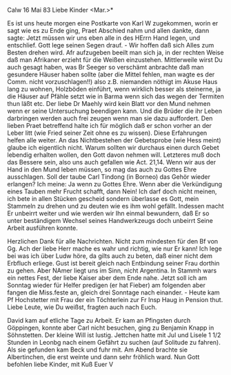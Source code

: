  Calw 16 Mai 83
Liebe Kinder <Mar.>*

Es ist uns heute morgen eine Postkarte von Karl W zugekommen, worin er sagt wie es zu Ende ging, Praet Abschied nahm und allen dankte, dann sagte: Jetzt müssen wir uns eben alle in des HErrn Hand legen, und entschlief. Gott lege seinen Segen drauf. - Wir hoffen daß sich Alles zum Besten drehen wird. Afr aufzugeben beeilt man sich ja, in der rechten Weise daß man Afrikaner erzieht für die Weißen einzustehen. Mittlerweile wirst Du auch gesagt haben, was Br Seeger so verschämt anbrachte daß man gesundere Häuser haben sollte (aber die Mittel fehlen, man wagte es der Comm. nicht vorzuschlagen!!) also z.B. niemanden nöthigt im Akuse Haus lang zu wohnen, Holzböden einführt, wenn wirklich besser als steinerne, ja die Häuser auf Pfähle setzt wie in Barma wenn sich das wegen der Termiten thun läßt etc. Der liebe Dr Maehly wird kein Blatt vor den Mund nehmen wenn er seine Untersuchung beendigen kann. Und die Brüder die ihr Leben darbringen werden auch frei zeugen wenn man sie dazu auffordert. Den lieben Praet betreffend halte ich für möglich daß er schon vorher an der Leber litt (wie Fried seiner Zeit ohne es zu wissen). Diese Erfahrungen helfen alle weiter. An das Nichtbestehen der Gebetsprobe (wie Hess meint) glaube ich eigentlich nicht. Warum sollten wir durchaus einen durch Gebet lebendig erhalten wollen, den Gott davon nehmen will. Letzteres muß doch das Bessere sein, also uns auch gefallen wie Act. 21,14. Wenn wir aus der Hand in den Mund leben müssen, so mag das auch zu Gottes Ehre ausschlagen. Soll der taube Carl Tindong (in Borneo) das Gehör wieder erlangen? Ich meine: Ja wenn zu Gottes Ehre. Wenn aber die Verkündigung eines Tauben mehr Frucht schafft, dann Nein! Ich darf doch nicht meinen, ich bete in allen Stücken gescheid sondern überlasse es Gott, mein Stammeln zu drehen und zu deuten wie es ihm wohl gefällt. Indessen macht Er unbeirrt weiter und wie werden wir Ihn einmal bewundern, daß Er so unter beständigem Wechsel seines Handwerkzeugs doch unbeirrt Seine Arbeit ausführen konnte.

Herzlichen Dank für alle Nachrichten. Nicht zum mindesten für den Bf von Gg. Ach der liebe Herr mache es wahr und richtig, wie nur Er kann! Ich lege bei was ich über Ludw höre, da gilts auch zu beten, daß einer nicht dem Erbfluch erliege. Gust ist bereit gleich nach Entbindung seiner Frau dorthin zu gehen. Aber NAmer liegt uns im Sinn, nicht Argentina. 
In Stammh wars ein nettes Fest, der liebe Kaiser aber dem Ende nahe. Jetzt soll ich am Sonntag wieder für Helfer predigen (er hat Fieber) am folgenden aber fangen die Miss.feste an, gleich drei Sonntage nach einander. - Heute kam Pf Hochstetter mit Frau der ein Töchterlein zur Fr Insp Haug in Pension thut. Liebe Leute, wie Du weißst, fragten auch nach Euch.

David kam auf etliche Tage zu Arbeit. Er kam an Pfingsten durch Göppingen, konnte aber Carl nicht besuchen, ging zu Benjamin Knapp in Söhnstetten. Der kleine Will ist lustig. Jettchen hatte mit Jul und Lisele 1 1/2 Stunden in Leonbg nach einem Gefährt zu suchen (auf Solitude zu fahren). Als sie gefunden kam Beck und fuhr mit. Am Abend brachte sie Albertinchen, die erst weinte und dann sehr fröhlich ward. Nun Gott befohlen liebe Kinder, mit Kuß  Euer V
